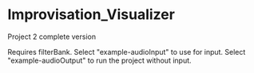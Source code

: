 # Improvisation_Visualizer
Project 2 complete version

Requires filterBank.
Select "example-audioInput" to use for input.
Select "example-audioOutput" to run the project without input.
